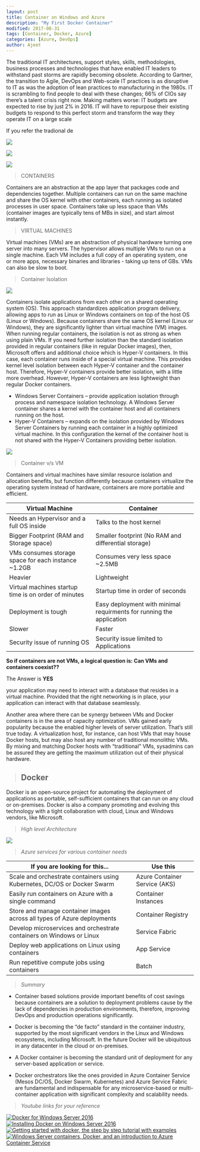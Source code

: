 ```yaml
---
layout: post
title: Container on Windows and Azure
description: "My First Docker Container"
modified: 2017-08-31
tags: [Container, Docker, Azure]
categories: [Azure, DevOps]
author: Ajeet
---
```


The traditional IT architectures, support styles, skills, methodologies, business processes and technologies that have enabled IT leaders to withstand past storms are rapidly becoming obsolete. According to Gartner, the transition to Agile, DevOps and Web-scale IT practices is as disruptive to IT as was the adoption of lean practices to manufacturing in the 1980s.  IT is scrambling to find people to deal with these changes; 66% of CIOs say there’s a talent crisis right now. Making matters worse: IT budgets are expected to rise by just 2% in 2016. IT will have to repurpose their existing budgets to respond to this perfect storm and transform the way they operate IT on a large scale
<!--more-->

If you refer the tradional de

![](/images/posts/container/deploym1.JPG)


![](/images/posts/container/deploym2.JPG)


![](/images/posts/container/deploym3.JPG)


> CONTAINERS

Containers are an abstraction at the app layer that packages code and dependencies together. Multiple containers can run on the same machine and share the OS kernel with other containers, each running as isolated processes in user space. Containers take up less space than VMs (container images are typically tens of MBs in size), and start almost instantly.

> VIRTUAL MACHINES

Virtual machines (VMs) are an abstraction of physical hardware turning one server into many servers. The hypervisor allows multiple VMs to run on a single machine. Each VM includes a full copy of an operating system, one or more apps, necessary binaries and libraries - taking up tens of GBs. VMs can also be slow to boot.


> Container Isolation


![](/images/posts/container/containeriso1.JPG)


Containers isolate applications from each other on a shared operating system (OS). This approach standardizes application program delivery, allowing apps to run as Linux or Windows containers on top of the host OS (Linux or Windows). Because containers share the same OS kernel (Linux or Windows), they are significantly lighter than virtual machine (VM) images. 
When running regular containers, the isolation is not as strong as when using plain VMs. If you need further isolation than the standard isolation provided in regular containers (like in regular Docker images), then, Microsoft offers and additional choice which is Hyper-V containers. In this case, each container runs inside of a special virtual machine. This provides kernel level isolation between each Hyper-V container and the container host. Therefore, Hyper-V containers provide better isolation, with a little more overhead. 
However, Hyper-V containers are less lightweight than regular Docker containers. 


*   Windows Server Containers – provide application isolation through process and namespace isolation technology. A Windows Server container shares a kernel with the container host and all containers running on the host.
*   Hyper-V Containers – expands on the isolation provided by Windows Server Containers by running each container in a highly optimized virtual machine. In this configuration the kernel of the container host is not shared with the Hyper-V Containers providing better isolation. 

![](/images/posts/container/wincon2.JPG)

> Container v/s VM

Containers and virtual machines have similar resource isolation and allocation benefits, but function differently because containers virtualize the operating system instead of hardware, containers are more portable and efficient.



| Virtual Machine          	| Container       | 
|---------------------	|	---------------------	|
| Needs an Hypervisor and a full OS inside | Talks to the host kernel |
|Bigger Footprint (RAM and Storage space) |  Smaller footprint (No RAM and differential storage) |
|  VMs consumes storage space for each instance ~1.2GB 	|                Consumes very less space ~2.5MB | 
| Heavier            	| Lightweight                      |
| Virtual machines startup time is on order of minutes           	|  Startup time in order of seconds                     |
|  Deployment is tough          	|    Easy deployment with minimal requirments for running the application                   | 
|  Slower          	|    Faster                   |
|   Security issue of running OS      	|   Security issue limited to Applications                    |

**So if containers are not VMs,  a logical question is:  Can VMs and containers coexist??**
 
 The Answer is **YES**

your application may need to interact with a database that resides in a virtual machine. Provided that the right networking
is in place, your application can interact with that database seamlessly.

Another area where there can be synergy between VMs and Docker containers is in the area of capacity optimization. VMs
gained early popularity because the enabled higher levels of server utilization. That’s still true today. A virtualization host, for instance, can host VMs that may house Docker hosts, but may also host any number of traditional monolithic VMs. By mixing and matching Docker hosts with “traditional” VMs, sysadmins can be assured they are getting the maximum utilization out of their physical hardware.

> ## Docker

Docker is an open-source project for automating the deployment of applications as portable, self-sufficient containers that can run on any cloud or on-premises. Docker is also a company promoting and evolving this technology with a tight collaboration with cloud, Linux and Windows vendors, like Microsoft.

> *High level Architecture*

![](/images/posts/container/hla.JPG) 

> *Azure services for various container needs*

|If you are looking for this...| Use this |
|--|--|
| Scale and orchestrate containers using Kubernetes, DC/OS or Docker Swarm  | Azure Container Service (AKS) | 
| Easily run containers on Azure with a single command | Container Instances  |
| Store and manage container images across all types of Azure deployments |Container Registry  |
| Develop microservices and orchestrate containers on Windows or Linux | Service Fabric  |
|Deploy web applications on Linux using containers | App Service |
| Run repetitive compute jobs using containers  | Batch |

> *Summary*

*   Container based solutions provide important benefits of cost savings because containers are a solution to deployment problems cause by the lack of dependencies in production environments, therefore, improving DevOps and production operations significantly.

*   Docker is becoming the “de facto” standard in the container industry, supported by the most significant vendors in the Linux and Windows ecosystems, including Microsoft. In the future Docker will be ubiquitous in any datacenter in the cloud or on-premises.

*   A Docker container is becoming the standard unit of deployment for any server-based application or service.

*   Docker orchestrators like the ones provided in Azure Container Service (Mesos DC/OS, Docker Swarm, Kubernetes) and Azure Service Fabric are fundamental and indispensable for any microservice-based or multi-container application with significant complexity and scalability needs.


> *Youtube links for your reference*

   [![Docker for Windows Server 2016]()](https://www.youtube.com/watch?v=5DO1ectDTos)
   [![Installing Docker on Windows Server 2016]()](https://www.youtube.com/watch?v=RjWFILSvhCs )
[![Getting started with docker, the step by step tutorial with examples]()](https://www.youtube.com/watch?v=Vyp5_F42NGs)
[![Windows Server containers, Docker, and an introduction to Azure Container Service]()](https://www.youtube.com/watch?v=-Sr0lfowvBM )
